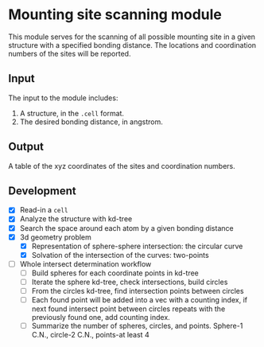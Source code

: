 # Mounting site scanning module

This module serves for the scanning of all possible mounting site in a given structure with a specified bonding distance. The locations and coordination numbers of the sites will be reported.

## Input

The input to the module includes:

1. A structure, in the `.cell` format.
2. The desired bonding distance, in angstrom.

## Output

A table of the xyz coordinates of the sites and coordination numbers.

## Development

- [x] Read-in a `cell`
- [x] Analyze the structure with kd-tree
- [x] Search the space around each atom by a given bonding distance
- [x] 3d geometry problem
  - [x] Representation of sphere-sphere intersection: the circular curve
  - [x] Solvation of the intersection of the curves: two-points
- [ ] Whole intersect determination workflow
  - [ ] Build spheres for each coordinate points in kd-tree
  - [ ] Iterate the sphere kd-tree, check intersections, build circles
  - [ ] From the circles kd-tree, find intersection points between circles
  - [ ] Each found point will be added into a vec with a counting index, if next found intersect point between circles repeats with the previously found one, add counting index.
  - [ ] Summarize the number of spheres, circles, and points. Sphere-1 C.N., circle-2 C.N., points-at least 4
